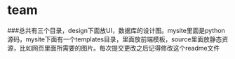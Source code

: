 # team

###总共有三个目录，design下面放UI，数据库的设计图。mysite里面是python源码，mysite下面有一个templates目录，里面放前端模板，source里面放静态资源，比如网页里面所需要的图片。每次提交更改之后记得修改这个readme文件
